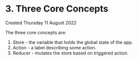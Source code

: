 # 3. Three Core Concepts
Created Thursday 11 August 2022

The three core concepts are:
1. Store - the variable that holds the global state of the app.
2. Action - a label describing some action.
3. Reducer - mutates the store based on triggered action.
